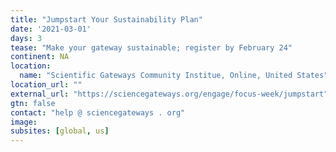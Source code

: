 ```yaml
---
title: "Jumpstart Your Sustainability Plan"
date: '2021-03-01'
days: 3
tease: "Make your gateway sustainable; register by February 24"
continent: NA
location:
  name: "Scientific Gateways Community Institue, Online, United States"
location_url: ""
external_url: "https://sciencegateways.org/engage/focus-week/jumpstart"
gtn: false
contact: "help @ sciencegateways . org"
image: 
subsites: [global, us]
---
```

